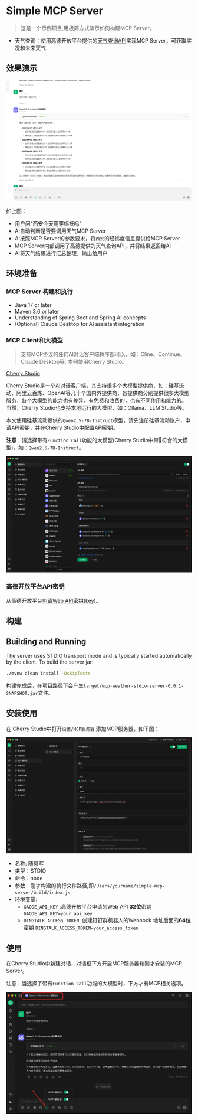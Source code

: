 
# Simple MCP Server

> 这是一个示例项目,用极简方式演示如何构建MCP Server。

- 天气查询：使用高德开放平台提供的[天气查询API](https://lbs.amap.com/api/webservice/guide/api/weatherinfo)实现MCP Server，可获取实况和未来天气.


## 效果演示

![Cherry Studio使用](./images/2025-04-07_174250.png)

如上图：

- 用户问"西安今天用穿棉袄吗"
- AI自动判断是否要调用天气MCP Server
- AI按照MCP Server的参数要求，将`西安`的经纬度信息提供给MCP Server
- MCP Server内部调用了高德提供的天气查询API，并将结果返回给AI
- AI将天气结果进行汇总整理，输出给用户


## 环境准备

### MCP Server 构建和执行

- Java 17 or later
- Maven 3.6 or later
- Understanding of Spring Boot and Spring AI concepts
- (Optional) Claude Desktop for AI assistant integration

### MCP Client和大模型

> 支持MCP协议的任何AI对话客户端程序都可以，如：Cline、Continue、Claude Desktop等, 本例使用Cherry Studio。

[Cherry Studio](https://cherry-ai.com/)

Cherry Studio是一个AI对话客户端，其支持很多个大模型提供商，如：硅基流动、阿里云百炼、OpenAI等几十个国内外提供商，各提供商分别提供很多大模型服务，各个大模型的能力也有差异，有免费和收费的，也有不同作用和能力的。
当然，Cherry Studio也支持本地运行的大模型，如：Ollama、LLM Studio等。

本文使用硅基流动提供的`Qwen2.5-7B-Instruct`模型，请先注册硅基流动账户，申请API密钥，并在Cherry Studio中配置API密钥。

**注意**：请选择带有`Function Call`功能的大模型(Cherry Studio中带🔧符合的大模型)，如：`Qwen2.5-7B-Instruct`。

![配置大模型和密钥](./images/cherry-studio-siliconflow.jpg)

### 高德开放平台API密钥

从高德开放平台[申请Web API密钥(key)](https://console.amap.com/dev/key/app)。


## 构建

## Building and Running

The server uses STDIO transport mode and is typically started automatically by the client. To build the server jar:

```bash
./mvnw clean install -DskipTests
```

构建完成后，在项目路径下会产生`target/mcp-weather-stdio-server-0.0.1-SNAPSHOT.jar`文件。



## 安装使用

在 Cherry Studio中打开`设置/MCP服务器`,添加MCP服务器，如下图：

![添加MCP服务器](./images/cherry-studio-setting.jpg)

- 名称: 随意写
- 类型：STDIO
- 命令：node
- 参数：刚才构建的执行文件路径,即`/Users/yourname/simple-mcp-server/build/index.js`
- 环境变量:
   - `GAODE_API_KEY` :高德开放平台申请的Web API **32位**密钥 `GAODE_API_KEY=your_api_key`
   - `DINGTALK_ACCESS_TOKEN`: 创建钉钉群机器人的Webhook 地址后面的**64位**密钥 `DINGTALK_ACCESS_TOKEN=your_access_token`

## 使用

在Cherry Studio中新建对话，对话框下方开启MCP服务器和刚才安装的MCP Server。

注意：当选择了带有`Function Call`功能的大模型时，下方才有MCP相关选项。

![使用MCP对话](./images/cherry-stuido-chat.jpg)
